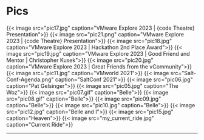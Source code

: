 # Pics


{{< image src="pic17.jpg" caption="VMware Explore 2023 | {code Theatre} Presentation">}}
{{< image src="pic21.png" caption="VMware Explore 2023 | {code Theatre} Presentation">}}
{{< image src="pic18.jpg" caption="VMware Explore 2023 | Hackathon 2nd Place Award">}}
{{< image src="pic19.jpg" caption="VMware Explore 2023 | Good Friend and Mentor | Christopher Kusek">}}
{{< image src="pic20.jpg" caption="VMware Explore 2023 | Great Friends from the vCommunity">}}
{{< image src="pic11.jpg" caption="VMworld 2021">}}
{{< image src="Salt-Conf-Agenda.png" caption="SaltConf 2021">}}
{{< image src="pic06.jpg" caption="Pat Gelsinger">}}
{{< image src="pic05.jpg" caption="The Woz">}}
{{< image src="pic07.gif" caption="Belle">}}
{{< image src="pic08.gif" caption="Belle">}}
{{< image src="pic09.jpg" caption="Belle">}}
{{< image src="pic10.jpg" caption="Belle">}}
{{< image src="pic12.jpg" caption="Belle and I">}}
{{< image src="pic15.jpg" caption="Heaven">}}
{{< image src="my_current_ride.jpg" caption="Current Ride">}}

---

